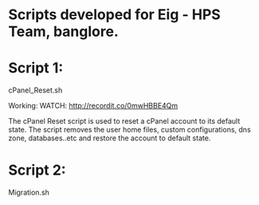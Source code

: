 # Scripts developed for Eig - HPS Team, banglore. 

# Script 1:
cPanel_Reset.sh 

Working: 
WATCH: http://recordit.co/0mwHBBE4Qm

The cPanel Reset script is used to reset a cPanel account to its default state. The script removes the user home files, custom configurations, dns zone, databases..etc and restore the account to default state. 

# Script 2:
Migration.sh

